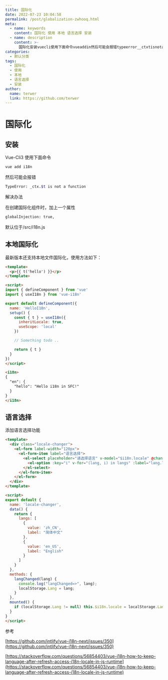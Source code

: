 ```yaml
---
title: 国际化
date: 2022-07-23 10:04:58
permalink: /post/globalization-zwhooq.html
meta:
  - name: keywords
    content: 国际化 使用 本地 语言选择 安装
  - name: description
    content: >-
      国际化安装vuecli使用下面命令vueaddin然后可能会报错typeerror__ctxtisnotafunction解决办法在创建国际化组件时加上一个属性globalinjection_true默认位于srcinjs本地国际化最新版本还支持本地文件国际化使用方法如下_import{definecomponent}fromvueimport{usein}fromvueinexportdefaultdefinecomponent({name_helloinsetup(){const{t}=usein({
categories:
  - 默认分类
tags:
  - 国际化
  - 使用
  - 本地
  - 语言选择
  - 安装
author:
  name: terwer
  link: https://github.com/terwer
---
```

# 国际化



## 安装

Vue-Cli3 使用下面命令

```bash
vue add i18n
```

然后可能会报错

```bash
TypeError: _ctx.$t is not a function 
```

解决办法

在创建国际化组件时，加上一个属性

```bash
globalInjection: true,
```

默认位于/src/i18n.js

## 本地国际化

最新版本还支持本地文件国际化，使用方法如下：

```html
<template>
  <p>{{ t('hello') }}</p>
</template>

<script>
import { defineComponent } from 'vue'
import { useI18n } from 'vue-i18n'

export default defineComponent({
  name: 'HelloI18n',
  setup() {
    const { t } = useI18n({
      inheritLocale: true,
      useScope: 'local'
    })

    // Something todo ..

    return { t }
  }
})
</script>

<i18n>
{
  "en": {
    "hello": "Hello i18n in SFC!"
  }
}
</i18n>
```

## 语言选择

添加语言选择功能

```html
<template>
  <div class="locale-changer">
    <el-form label-width="120px">
      <el-form-item label="语言选择">
        <el-select placeholder="请选择语言" v-model="$i18n.locale" @change="langChanged">
          <el-option :key="i" v-for="(lang, i) in langs" :label="lang.label" :value="lang.value"/>
        </el-select>
      </el-form-item>
    </el-form>
  </div>
</template>

<script>
export default {
  name: 'locale-changer',
  data() {
    return {
      langs: [
        {
          value: 'zh_CN',
          label: "简体中文"
        },
        {
          value: 'en_US',
          label: "English"
        }
      ]
    }
  },
  methods: {
    langChanged(lang) {
      console.log("langChanged=>", lang);
      localStorage.Lang = lang;
    }
  },
  mounted() {
    if (localStorage.Lang != null) this.$i18n.locale = localStorage.Lang;
  }
}
</script>
```

参考

[https://github.com/intlify/vue-i18n-next/issues/350](https://github.com/intlify/vue-i18n-next/issues/350)

[https://stackoverflow.com/questions/56854403/vue-i18n-how-to-keep-language-after-refresh-access-i18n-locale-in-js-runtime](https://stackoverflow.com/questions/56854403/vue-i18n-how-to-keep-language-after-refresh-access-i18n-locale-in-js-runtime)
